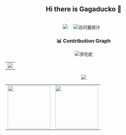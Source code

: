 <div align="center">

## Hi there is Gagaducko 👋
  <!-- 留个空行 -->
  <div>&nbsp;</div>
  <!-- profile logo 个人资料徽标 -->
  <div>
    <a href="https://gagaducko.github.io/"><img src="https://img.shields.io/badge/Website-博客-8c36db" /></a>&emsp;
    <!-- visitor -->
    <img src="https://komarev.com/ghpvc/?username=gagaducko&label=Views&color=orange&style=flat" alt="访问量统计" />&emsp;
  </div>

### 📊 Contribution Graph

  <!-- Snake Code Contribution Map 贪吃蛇代码贡献图 -->
![贪吃蛇](https://cdn.jsdelivr.net/gh/gagaducko/gagaducko@output/github-contribution-grid-snake.svg)

<!-- GitHub Activity Graph GitHub 活动图 -->
<table>
  <tr>
    <td>
      <picture>
        <source media="(prefers-color-scheme: dark)" srcset="https://github-readme-activity-graph.vercel.app/graph?username=gagaducko&theme=xcode&bg_color=FF000000&hide_border=true" />
        <source media="(prefers-color-scheme: light)" srcset="https://github-readme-activity-graph.vercel.app/graph?username=gagaducko&theme=xcode&bg_color=FF000000&color=000000&hide_border=true" />
        <img src="https://github-readme-activity-graph.vercel.app/graph?username=gagaducko&theme=xcode&bg_color=FF000000&hide_border=true" />
      </picture>
  </tr>
</table>

</div>

<div align="center" >
  
<!-- GitHub 奖杯🏆 -->
<div><img src="https://github-profile-trophy.vercel.app/?username=gagaducko&theme=gruvbox&row=1&column=7&no-frame=true&no-bg=true" /><br/></div>

<!-- GitHub 数据统计 -->
<table>
  <tr>
    <td><img height="137px" src="https://github-readme-stats-git-masterrstaa-rickstaa.vercel.app/api?username=gagaducko&show_icons=true&include_all_commits=true" /></td>
    <td><img height="137px" src="https://github-readme-stats-git-masterrstaa-rickstaa.vercel.app/api/top-langs/?username=sun0225SUN&hide_title=true&hide_border=true&layout=compact&langs_count=6&text_color=000&icon_color=fff&bg_color=0,52fa5a,4dfcff,c64dff" /></td>
  </tr>
</table>

</div>